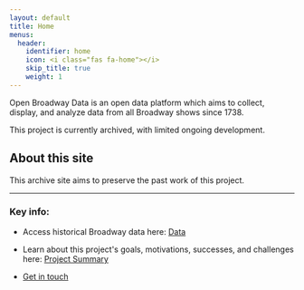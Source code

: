 ```yaml
---
layout: default
title: Home
menus:
  header:
    identifier: home
    icon: <i class="fas fa-home"></i>
    skip_title: true
    weight: 1
---
```


Open Broadway Data is an open data platform which aims to collect,
display, and analyze data from all Broadway shows since 1738.

<div class="warning-msg">
  <i class="fa fa-warning"></i>
  This project is currently archived, with limited ongoing development.
</div>


## About this site
This archive site aims to preserve the past work of this project.

----

### Key info:
* Access historical Broadway data here: [Data <i class="fa-solid fa-database"></i>](data.html)

* Learn about this project's goals, motivations, successes, and challenges
here: [Project Summary](about/project-summary.html)

* [Get in touch](/about/contact.html)
